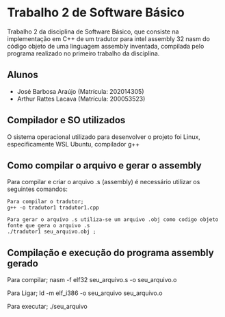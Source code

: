 # Trabalho 2 de Software Básico 

Trabalho 2 da disciplina de Software Básico, que consiste na implementação em C++ de um tradutor para intel assembly 32 nasm do código objeto de uma linguagem assembly inventada, compilada pelo programa realizado no primeiro trabalho da disciplina.

## Alunos

- José Barbosa Araújo (Matrícula: 202014305)
- Arthur Rattes Lacava (Matrícula: 200053523)

## Compilador e SO utilizados

O sistema operacional utilizado para desenvolver o projeto foi Linux, especificamente WSL Ubuntu, compilador g++
## Como compilar o arquivo e gerar o assembly

Para compilar e criar o arquivo .s (assembly) é necessário utilizar os seguintes comandos:

```
Para compilar o tradutor;
g++ -o tradutor1 tradutor1.cpp

Para gerar o arquivo .s utiliza-se um arquivo .obj como codigo objeto fonte que gera o arquivo .s
./tradutor1 seu_arquivo.obj ;
```

## Compilação e execução do programa assembly gerado

Para compilar;
nasm -f elf32 seu_arquivo.s -o seu_arquivo.o

Para Ligar;
ld -m elf_i386 -o seu_arquivo seu_arquivo.o

Para executar;
./seu_arquivo